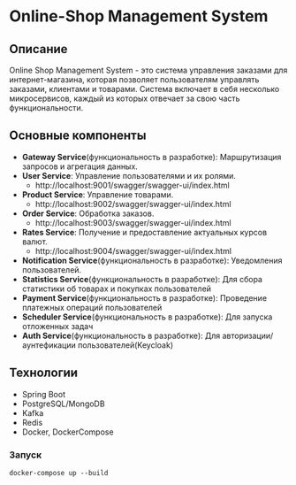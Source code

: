 # Online-Shop Management System

## Описание
Online Shop Management System - это система управления заказами для интернет-магазина, которая позволяет пользователям управлять заказами, клиентами и товарами. Система включает в себя несколько микросервисов, каждый из которых отвечает за свою часть функциональности.

## Основные компоненты
- **Gateway Service**(функциональность в разработке): Маршрутизация запросов и агрегация данных.
- **User Service**: Управление пользователями и их ролями.
  - http://localhost:9001/swagger/swagger-ui/index.html
- **Product Service**: Управление товарами.
  - http://localhost:9002/swagger/swagger-ui/index.html
- **Order Service**: Обработка заказов.
  - http://localhost:9003/swagger/swagger-ui/index.html
- **Rates Service**: Получение и предоставление актуальных курсов валют.
  - http://localhost:9004/swagger/swagger-ui/index.html
- **Notification Service**(функциональность в разработке): Уведомления пользователей.
- **Statistics Service**(функциональность в разработке): Для сбора статистики об товарах и покупках пользователей
- **Payment Service**(функциональность в разработке): Проведение платежных операций пользователей
- **Scheduler Service**(функциональность в разработке): Для запуска отложенных задач
- **Auth Service**(функциональность в разработке): Для авторизации/аунтефикации пользователей(Keycloak)

## Технологии
- Spring Boot
- PostgreSQL/MongoDB
- Kafka
- Redis
- Docker, DockerCompose

### Запуск
```
docker-compose up --build
```
